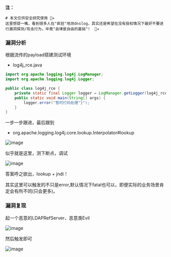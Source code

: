 **注：**
```
# 本文仅供安全研究使用 👨‍✈️
这里想提一嘴，看到很多人在"疯狂"地测dnslog，其实还是希望在没有授权情况下最好不要进行漏洞探测/攻击行为，毕竟"自律是自由的基础"!  👨‍✈️ 
```

### 漏洞分析

根据流传的payload搭建测试环境

- log4j_rce.java

```java
import org.apache.logging.log4j.LogManager;
import org.apache.logging.log4j.Logger;

public class log4j_rce {
    private static final Logger logger = LogManager.getLogger(log4j_rce.class);
    public static void main(String[] args) {
        logger.error("暂时打码处理"}");
    }
}
```

一步一步跟进，最后跟到
- org.apache.logging.log4j.core.lookup.Interpolator#lookup

![image](https://user-images.githubusercontent.com/55024146/145439561-9dc12330-6705-4297-aeef-42413a4edc21.png)

似乎就是这里，测下断点，调试

![image](https://user-images.githubusercontent.com/55024146/145439835-a4d042d7-80b9-47ca-a65b-8dcb24ee6bd1.png)

答案呼之欲出，lookup + jndi！

其实这里可以触发的不只是error,默认情况下fatal也可以，即便实际的业务场景肯定会有所不同(只会更多)。

### 漏洞复现

起一个恶意的LDAPRefServer、恶意类Evil

![image](https://user-images.githubusercontent.com/55024146/145442280-7bfa4038-276e-414b-b0b6-2c1dc6e92e74.png)

然后触发即可

![image](https://user-images.githubusercontent.com/55024146/145458787-4acd92c0-50db-40dc-b4cb-6d49014e53ac.png)




